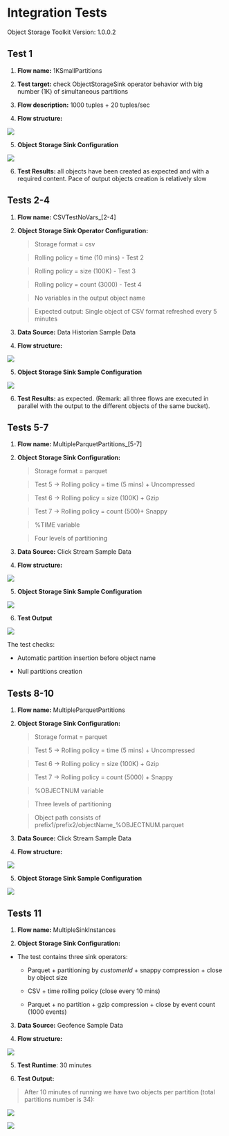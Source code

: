 Integration Tests
=================

Object Storage Toolkit Version: 1.0.0.2

Test 1
------

1.  **Flow name:** 1KSmallPartitions

2.  **Test target:** check ObjectStorageSink operator behavior with big number
    (1K) of simultaneous partitions

3.  **Flow description:** 1000 tuples + 20 tuples/sec

4.  **Flow structure:**

![](media/4731e42f1f2a2dd23ee63b17688ace53.png)

5.  **Object Storage Sink Configuration**

![](media/34d58e900dbe91d916f46b489155095f.png)

6.  **Test Results:** all objects have been created as expected and with a
    required content. Pace of output objects creation is relatively slow

Tests 2-4
---------

1.  **Flow name:** CSVTestNoVars_[2-4]

2.  **Object Storage Sink Operator Configuration:**

    >   Storage format = csv

    >   Rolling policy = time (10 mins) - Test 2
 
    >   Rolling policy = size (100K) - Test 3

    >   Rolling policy = count (3000) - Test 4

    >   No variables in the output object name

    >   Expected output: Single object of CSV format refreshed every 5 minutes

3.  **Data Source:** Data Historian Sample Data

4.  **Flow structure:**

![](media/ca5e450bdf5de8655fb9a887722f02fc.png)

5.  **Object Storage Sink Sample Configuration**

![](media/72460be4d8d1946a8ab8b91311a9ef5c.png)

6.  **Test Results:** as expected. (Remark: all three flows are executed in
    parallel with the output to the different objects of the same bucket).

Tests 5-7
---------

1.  **Flow name:** MultipleParquetPartitions_[5-7]

2.  **Object Storage Sink Configuration:**

    >   Storage format = parquet

    >   Test 5 -\> Rolling policy = time (5 mins) + Uncompressed

    >   Test 6 -\> Rolling policy = size (100K) + Gzip

    >   Test 7 -\> Rolling policy = count (500)+ Snappy

    >   %TIME variable

    >   Four levels of partitioning

3.  **Data Source:** Click Stream Sample Data

4.  **Flow structure:**

![](media/01f4d745df6b81f85c988e2f2d9fcf92.png)

5.  **Object Storage Sink Sample Configuration**

![](media/4e5fb3986d0c6f87702d37ffdb4f92a9.png)

6.  **Test Output**

![](media/5b8be6248fc1993a567add5fd05446ba.png)

The test checks:

-   Automatic partition insertion before object name

-   Null partitions creation

Tests 8-10
----------

1.  **Flow name:** MultipleParquetPartitions

2.  **Object Storage Sink Configuration:**

    >   Storage format = parquet

    >   Test 5 -\> Rolling policy = time (5 mins) + Uncompressed

    >   Test 6 -\> Rolling policy = size (100K) + Gzip

    >   Test 7 -\> Rolling policy = count (5000) + Snappy

    >   %OBJECTNUM variable

    >   Three levels of partitioning

    >   Object path consists of prefix1/prefix2/objectName_%OBJECTNUM.parquet

3.  **Data Source:** Click Stream Sample Data

4.  **Flow structure:**

![](media/01f4d745df6b81f85c988e2f2d9fcf92.png)

5.  **Object Storage Sink Sample Configuration**

![](media/80d4a2aa7b95038138e4bb03687ea101.png)

Tests 11
--------

1.  **Flow name:** MultipleSinkInstances

2.  **Object Storage Sink Configuration:**

-   The test contains three sink operators:

    -   Parquet + partitioning by *customerId* + snappy compression + close by
        object size

    -   CSV + time rolling policy (close every 10 mins)

    -   Parquet + no partition + gzip compression + close by event count (1000
        events)

3.  **Data Source:** Geofence Sample Data

4.  **Flow structure:**

![](media/5b48d7660daa958944a2561fe06aad34.png)

5.  **Test Runtime**: 30 minutes

6.  **Test Output:**

>   After 10 minutes of running we have two objects per partition (total
>   partitions number is 34):

![](media/600998a7ff592849860fdbb68ab87ff5.png)

![](media/756e86f25b08d976969c1a6d1e21e97e.png)
